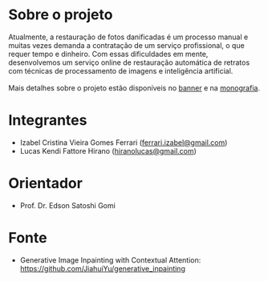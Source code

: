 # Sobre o projeto
Atualmente, a restauração de fotos danificadas é um processo manual e muitas vezes demanda a contratação de um serviço profissional, o que requer tempo e dinheiro. Com essas dificuldades em mente, desenvolvemos um serviço online de restauração automática de retratos com técnicas de processamento de imagens e inteligência artificial. <br> <br>
Mais detalhes sobre o projeto estão disponíveis no [banner](https://github.com/izabel-ferrari/projeto-formatura-poli/blob/master/metadados/Banner_PCS2050_COOP_2018_Grupo_C19.pdf) e na [monografia](https://github.com/izabel-ferrari/projeto-formatura-poli/blob/master/metadados/C19-MonografiaRevisada.pdf).

# Integrantes
* Izabel Cristina Vieira Gomes Ferrari ([ferrari.izabel@gmail.com](mailto:ferrari.izabel@gmail.com))
* Lucas Kendi Fattore Hirano ([hiranolucas@gmail.com](mailto:hiranolucas@gmail.com))

# Orientador
* Prof. Dr. Edson Satoshi Gomi 

# Fonte
* Generative Image Inpainting with Contextual Attention: https://github.com/JiahuiYu/generative_inpainting
